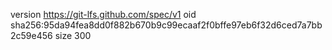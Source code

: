 version https://git-lfs.github.com/spec/v1
oid sha256:95da94fea8dd0f882b670b9c99ecaaf2f0bffe97eb6f32d6ced7a7bb2c59e456
size 300
